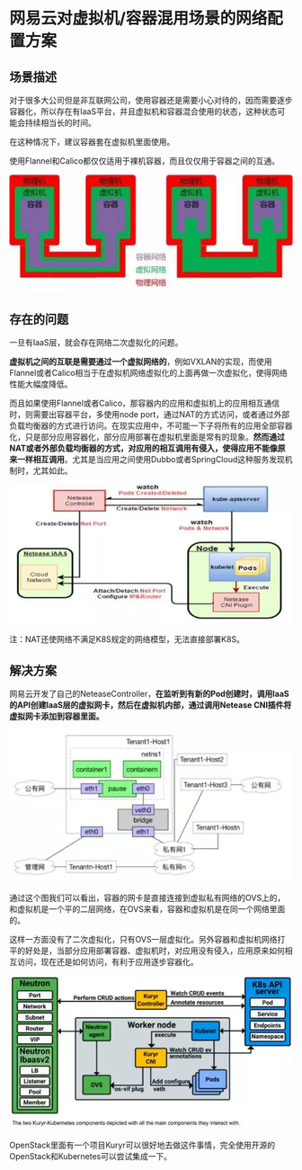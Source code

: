 # 网易云对虚拟机/容器混用场景的网络配置方案

## 场景描述

对于很多大公司但是非互联网公司，使用容器还是需要小心对待的，因而需要逐步容器化，所以存在有IaaS平台，并且虚拟机和容器混合使用的状态，这种状态可能会持续相当长的时间。

在这种情况下，建议容器套在虚拟机里面使用。

使用Flannel和Calico都仅仅适用于裸机容器，而且仅仅用于容器之间的互通。

![](i/NeteaseN1.webp)

## 存在的问题

一旦有IaaS层，就会存在网络二次虚拟化的问题。

**虚拟机之间的互联是需要通过一个虚拟网络的**，例如VXLAN的实现，而使用Flannel或者Calico相当于在虚拟机网络虚拟化的上面再做一次虚拟化，使得网络性能大幅度降低。

而且如果使用Flannel或者Calico，那容器内的应用和虚拟机上的应用相互通信时，则需要出容器平台，多使用node port，通过NAT的方式访问，或者通过外部负载均衡器的方式进行访问。在现实应用中，不可能一下子将所有的应用全部容器化，只是部分应用容器化，部分应用部署在虚拟机里面是常有的现象。**然而通过NAT或者外部负载均衡器的方式，对应用的相互调用有侵入，使得应用不能像原来一样相互调用**。尤其是当应用之间使用Dubbo或者SpringCloud这种服务发现机制时，尤其如此。

![](i/NeteaseN2.webp)

注：NAT还使网络不满足K8S规定的网络模型，无法直接部署K8S。

## 解决方案

网易云开发了自己的NeteaseController，**在监听到有新的Pod创建时，调用IaaS的API创建IaaS层的虚拟网卡，然后在虚拟机内部，通过调用Netease CNI插件将虚拟网卡添加到容器里面。**

![](i/NeteaseN3.webp)

通过这个图我们可以看出，容器的网卡是直接连接到虚拟私有网络的OVS上的，和虚拟机是一个平的二层网络，在OVS来看，容器和虚拟机是在同一个网络里面的。

这样一方面没有了二次虚拟化，只有OVS一层虚拟化。另外容器和虚拟机网络打平的好处是，当部分应用部署容器、虚拟机时，对应用没有侵入，应用原来如何相互访问，现在还是如何访问，有利于应用逐步容器化。

![](i/NeteaseN4.webp)

OpenStack里面有一个项目Kuryr可以很好地去做这件事情，完全使用开源的OpenStack和Kubernetes可以尝试集成一下。